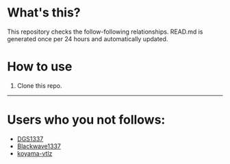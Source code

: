 # What's this?
This repository checks the follow-following relationships.
READ.md is generated once per 24 hours and automatically updated.
# How to use
1. Clone this repo.
 
 --- 
 
 # Users who you not follows: 
  
- [DGS1337](https://github.com/DGS1337/) 
- [Blackwave1337](https://github.com/Blackwave1337/) 
- [koyama-vtlz](https://github.com/koyama-vtlz/) 
